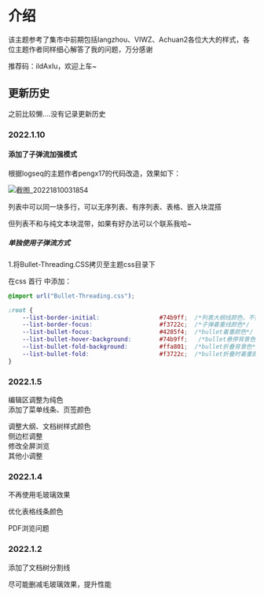 # 介绍
该主题参考了集市中前期包括langzhou、VIWZ、Achuan2各位大大的样式，各位主题作者同样细心解答了我的问题，万分感谢

推荐码：ildAxIu，欢迎上车~

## 更新历史
之前比较懒....没有记录更新历史

### 2022.1.10

#### 添加了子弹流加强模式

根据logseq的主题作者pengx17的代码改造，效果如下：

![截图_20221810031854](https://user-images.githubusercontent.com/61633409/148697308-b755b5f5-0e0f-4b2d-91b7-e16a6a9baf4c.gif)

列表中可以同一块多行，可以无序列表、有序列表、表格、嵌入块混搭

但列表不和与纯文本块混带，如果有好办法可以个联系我哈~

##### 单独使用子弹流方式
1.将Bullet-Threading.CSS拷贝至主题css目录下

在css 首行 中添加：

```css
@import url("Bullet-Threading.css");

:root {
    --list-border-initial:                 #74b9ff;  /*列表大纲线颜色，不要选透明色，选纯色*/
    --list-border-focus:                   #f3722c;  /*子弹着重线颜色*/
    --list-bullet-focus:                   #4285f4;  /*bullet着重颜色*/
    --list-bullet-hover-background:        #74b9ff;   /*bullet悬停背景色*/
    --list-bullet-fold-background:         #ffa801;  /*bullet折叠背景色*/
    --list-bullet-fold:                    #f3722c;  /*bullet折叠时着重颜色*/
}
```

### 2022.1.5

编辑区调整为纯色<br>添加了菜单线条、页签颜色

调整大纲、文档树样式颜色<br>侧边栏调整<br>修改全屏浏览<br>其他小调整

### 2022.1.4
不再使用毛玻璃效果

优化表格线条颜色

PDF浏览问题

### 2022.1.2
添加了文档树分割线

尽可能删减毛玻璃效果，提升性能

